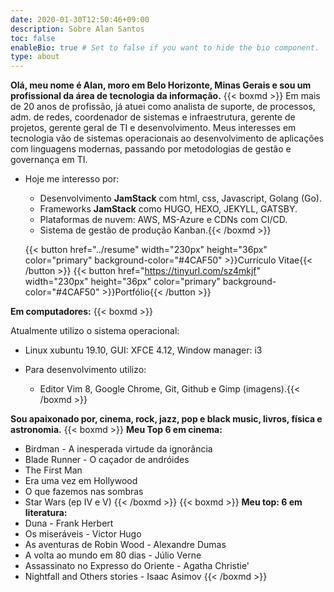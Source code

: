 ```yaml
---
date: 2020-01-30T12:50:46+09:00
description: Sobre Alan Santos
toc: false
enableBio: true # Set to false if you want to hide the bio component.
type: about
---
```

**Olá,
 meu nome é Alan, moro em Belo Horizonte, Minas Gerais e sou um profissional da área de tecnologia da informação.**
{{< boxmd >}}
Em mais de 20 anos de profissão, já atuei como analista de suporte, de processos, adm. de redes, coordenador de sistemas e infraestrutura, gerente de projetos, gerente geral de TI e desenvolvimento. Meus interesses em tecnologia vão de sistemas operacionais ao desenvolvimento de aplicações com linguagens modernas, passando por metodologias de gestão e governança em TI.

* Hoje me interesso por:
  * Desenvolvimento **JamStack** com html, css, Javascript, Golang (Go).
  * Frameworks **JamStack** como HUGO, HEXO, JEKYLL, GATSBY.
  * Plataformas de nuvem: AWS, MS-Azure e CDNs com CI/CD.
  * Sistema de gestão de produção Kanban.{{< /boxmd >}}
  
  {{< button href="../resume" width="230px" height="36px" color="primary" background-color="#4CAF50" >}}Currículo Vitae{{< /button >}}  {{< button href="https://tinyurl.com/sz4mkjf" width="230px" height="36px" color="primary" background-color="#4CAF50" >}}Portfólio{{< /button >}}

**Em computadores:** {{< boxmd >}}

Atualmente utilizo o sistema operacional:
  * Linux  xubuntu 19.10, GUI: XFCE 4.12, Window manager: i3

* Para desenvolvimento utilizo:
  * Editor Vim 8, Google Chrome, Git, Github e Gimp (imagens).{{< /boxmd >}}

**Sou apaixonado por, cinema, rock, jazz, pop e black music, livros, física e astronomia.**
{{< boxmd >}} **Meu Top 6 em cinema:**
* Birdman  - A inesperada virtude da ignorância
* Blade Runner - O caçador de andróides
* The First Man
* Era uma vez em Hollywood
* O que fazemos nas sombras
* Star Wars (ep IV e V) {{< /boxmd >}} {{< boxmd >}}
**Meu top: 6 em literatura:**
* Duna - Frank Herbert
* Os miseráveis - Victor Hugo
* As aventuras de Robin Wood - Alexandre Dumas
* A volta ao mundo em 80 dias - Júlio Verne
* Assassinato no Expresso do Oriente - Agatha Christie'
* Nightfall and Others stories - Isaac Asimov
{{< /boxmd >}}
